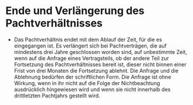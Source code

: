 # Ende und Verlängerung des Pachtverhältnisses

- Das Pachtverhältnis endet mit dem Ablauf der Zeit, für die es eingegangen ist. Es verlängert sich bei Pachtverträgen, die auf mindestens drei Jahre geschlossen worden sind, auf unbestimmte Zeit, wenn auf die Anfrage eines Vertragsteils, ob der andere Teil zur Fortsetzung des Pachtverhältnisses bereit ist, dieser nicht binnen einer Frist von drei Monaten die Fortsetzung ablehnt. Die Anfrage und die Ablehnung bedürfen der schriftlichen Form. Die Anfrage ist ohne Wirkung, wenn in ihr nicht auf die Folge der Nichtbeachtung ausdrücklich hingewiesen wird und wenn sie nicht innerhalb des drittletzten Pachtjahrs gestellt wird.

